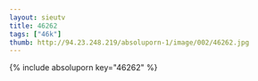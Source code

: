 ```yaml
--- 
layout: sieutv
title: 46262
tags: ["46k"]
thumb: http://94.23.248.219/absoluporn-1/image/002/46262.jpg
---
```

{% include absoluporn key="46262" %} 
